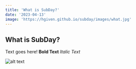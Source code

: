 ```yaml
---
title: 'What is SubDay?'
date: '2023-04-13'
image: 'https://hgiven.github.io/subday/images/what.jpg' 
---
```


## What is SubDay?

Text goes here! **Bold Text** *Italic Text*

![alt text](https://hgiven.github.io/subday/images/ed-robertson-eeSdJfLfx1A-unsplash.jpg)
